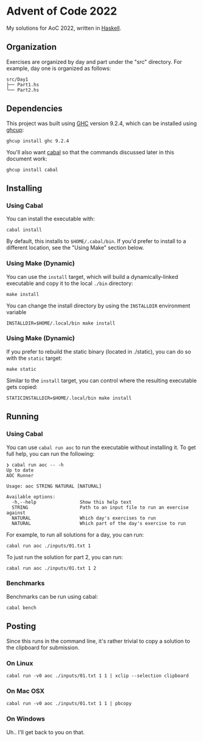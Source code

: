 # Advent of Code 2022
My solutions for AoC 2022, written in [Haskell](https://www.haskell.org/). 

## Organization
Exercises are organized by day and part under the "src" directory. For
example, day one is organized as follows:

    src/Day1
    ├── Part1.hs
    └── Part2.hs


## Dependencies
This project was built using [GHC](https://www.haskell.org/ghc/) version 9.2.4, which can be installed using [ghcup](https://www.haskell.org/ghcup/):

```
ghcup install ghc 9.2.4
```

You'll also want [cabal](https://www.haskell.org/cabal/) so that the commands discussed later in this document work:
```
ghcup install cabal
```

## Installing

### Using Cabal
You can install the executable with:
```
cabal install
```

By default, this installs to `$HOME/.cabal/bin`. If you'd prefer to install to a different location, see the "Using Make" section below.

### Using Make (Dynamic)
You can use the `install` target, which will build a dynamically-linked executable and copy it to the local `./bin` directory:
```
make install
```

You can change the install directory by using the `INSTALLDIR` environment variable
```
INSTALLDIR=$HOME/.local/bin make install
```

### Using Make (Dynamic)
If you prefer to rebuild the static binary (located in ./static), you can do so with the `static` target:
```
make static
```

Similar to the `install` target, you can control where the resulting executable gets copied:

```
STATICINSTALLDIR=$HOME/.local/bin make install
```


## Running

### Using Cabal

You can use `cabal run aoc` to run the executable without installing it. To get full help, you can run the following:
```
❯ cabal run aoc -- -h
Up to date
AOC Runner

Usage: aoc STRING NATURAL [NATURAL]

Available options:
  -h,--help                Show this help text
  STRING                   Path to an input file to run an exercise against
  NATURAL                  Which day's exercises to run
  NATURAL                  Which part of the day's exercise to run
```

For example, to run all solutions for a day, you can run:
```
cabal run aoc ./inputs/01.txt 1
```

To just run the solution for part 2, you can run:
```
cabal run aoc ./inputs/01.txt 1 2
```

### Benchmarks

Benchmarks can be run using cabal:
```
cabal bench
```

## Posting
Since this runs in the command line, it's rather trivial to copy a solution
to the clipboard for submission. 

### On Linux

```
cabal run -v0 aoc ./inputs/01.txt 1 1 | xclip --selection clipboard
```

### On Mac OSX
```
cabal run -v0 aoc ./inputs/01.txt 1 1 | pbcopy
```

### On Windows

Uh.. I'll get back to you on that.

